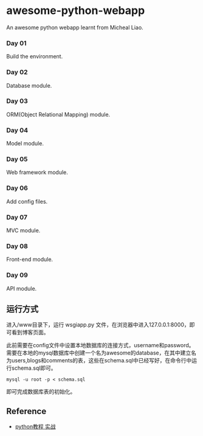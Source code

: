 # awesome-python-webapp

An awesome python webapp learnt from Micheal Liao.

### Day 01

Build the environment.

### Day 02

Database module.

### Day 03

ORM(Object Relational Mapping) module.

### Day 04

Model module.

### Day 05

Web framework module.

### Day 06

Add config files.

### Day 07

MVC module.

### Day 08

Front-end module.

### Day 09

API module.

## 运行方式

进入/www目录下，运行 wsgiapp.py 文件，在浏览器中进入127.0.0.1:8000，即可看到博客页面。

此前需要在config文件中设置本地数据库的连接方式，username和password。需要在本地的mysql数据库中创建一个名为awesome的database，在其中建立名为users,blogs和comments的表，这些在schema.sql中已经写好，在命令行中运行schema.sql即可。
```
mysql -u root -p < schema.sql
```
即可完成数据库表的初始化。

## Reference

* [python教程 实战](http://www.liaoxuefeng.com/wiki/001374738125095c955c1e6d8bb493182103fac9270762a000/0013976177048818eb4187c05a84f9280169d58e22afa09000)
